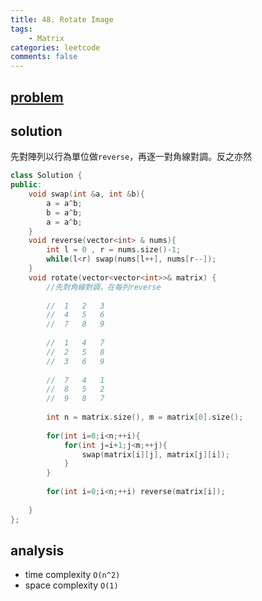 ```yaml
---
title: 48. Rotate Image
tags: 
    - Matrix
categories: leetcode
comments: false
---
```


## [problem](https://leetcode.com/problems/rotate-image/)

## solution 
先對陣列以行為單位做`reverse`，再逐一對角線對調。反之亦然

```c++
class Solution {
public:
    void swap(int &a, int &b){
        a = a^b;
        b = a^b;
        a = a^b;
    }
    void reverse(vector<int> & nums){
        int l = 0 , r = nums.size()-1;
        while(l<r) swap(nums[l++], nums[r--]);
    }
    void rotate(vector<vector<int>>& matrix) {
        //先對角線對調，在每列reverse
        
        //  1   2   3
        //  4   5   6
        //  7   8   9
        
        //  1   4   7
        //  2   5   8
        //  3   6   9
        
        //  7   4   1
        //  8   5   2
        //  9   8   7
        
        int n = matrix.size(), m = matrix[0].size();
        
        for(int i=0;i<n;++i){
            for(int j=i+1;j<m;++j){
                swap(matrix[i][j], matrix[j][i]);
            }
        }
        
        for(int i=0;i<n;++i) reverse(matrix[i]);
        
    }
};
```

## analysis
- time complexity `O(n^2)`
- space complexity `O(1)`